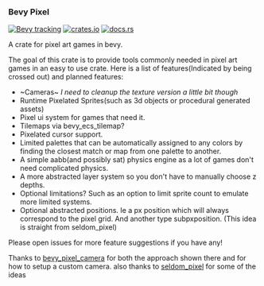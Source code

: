 ### Bevy Pixel
[![Bevy tracking](https://img.shields.io/badge/Bevy%20tracking-released%20version-lightblue)](https://github.com/bevyengine/bevy/blob/main/docs/plugins_guidelines.md#main-branch-tracking)
[![crates.io](https://img.shields.io/crates/v/bevy_awesome_plugin)](https://crates.io/crates/bevy_pixel)
[![docs.rs](https://docs.rs/bevy_awesome_plugin/badge.svg)](https://docs.rs/bevy_pixel)

A crate for pixel art games in bevy.

The goal of this crate is to provide tools commonly needed in pixel art games in an easy to use crate.
Here is a list of features(Indicated by being crossed out) and planned features:
* ~Cameras~ _I need to cleanup the texture version a little bit though_
* Runtime Pixelated Sprites(such as 3d objects or procedural generated assets)
* Pixel ui system for games that need it.
* Tilemaps via bevy_ecs_tilemap?
* Pixelated cursor support.
* Limited palettes that can be automatically assigned to any colors by finding the closest match or map from one palette to another.
* A simple aabb(and possibly sat) physics engine as a lot of games don't need complicated physics.
* A more abstracted layer system so you don't have to manually choose z depths.
* Optional limitations? Such as an option to limit sprite count to emulate more limited systems.
* Optional abstracted positions. Ie a px position which will always correspond to the pixel grid. And another type subpxposition. (This idea is straight from seldom_pixel)

Please open issues for more feature suggestions if you have any!

Thanks to [bevy_pixel_camera](https://github.com/drakmaniso/bevy_pixel_camera) for both the approach shown there and for how to setup a custom camera.
also thanks to [seldom_pixel](https://github.com/Seldom-SE/seldom_pixel) for some of the ideas 
